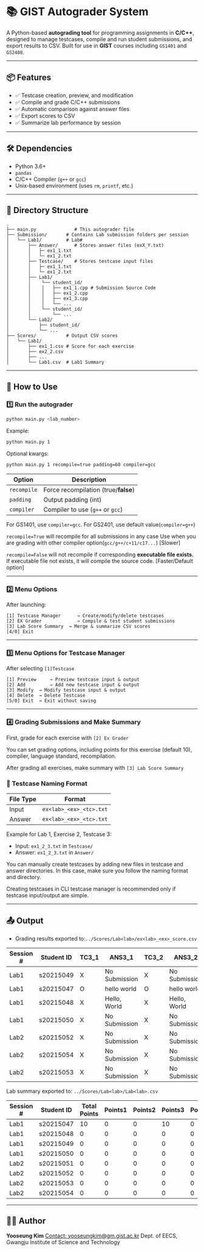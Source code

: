# 📚 GIST Autograder System

A Python-based **autograding tool** for programming assignments in **C/C++**, designed to manage testcases, compile and run student submissions, and export results to CSV.
Built for use in **GIST** courses including `GS1401` and `GS2408`.

---

## 📦 Features

- ✅ Testcase creation, preview, and modification
- ✅ Compile and grade C/C++ submissions
- ✅ Automatic comparison against answer files
- ✅ Export scores to CSV
- ✅ Summarize lab performance by session

---

## 🛠️ Dependencies

- Python 3.6+
- `pandas`
- C/C++ Compiler (`g++` or `gcc`)
- Unix-based environment (uses `rm`, `printf`, etc.)

---

## 📁 Directory Structure

```
.
├── main.py              # This autograder file
├── Submission/       # Contains Lab submission folders per session
│   └── Lab1/         # Lab#
│       ├── Answer/      # Stores answer files (exX_Y.txt) 
│       │   ├─ ex1_1.txt
│       │   └─ ex1_2.txt
│       ├── Testcase/    # Stores testcase input files
│       │   ├─ ex1_1.txt
│       │   └─ ex1_2.txt
│       ├── Lab1/
│       │    └── student_id/
│       │    │   ├── ex1_1.cpp # Submission Source Code
│       │    │   ├── ex1_2.cpp
│       │    │   ├── ex1_3.cpp
│       │    │   └── ...
│       │    └── student_id/
│       │        └── ...
│       └── Lab2/
│           ├── student_id/
│           └── ...
├── Scores/           # Output CSV scores
│   └── Lab1/
│       ├── ex1_1.csv # Score for each exercise
│       ├── ex2_2.csv
│       ├── ... 
│       └── Lab1.csv  # Lab1 Summary
```

---

## 🚀 How to Use

### 1️⃣ Run the autograder

```bash
python main.py <lab_number>
```

Example:

```bash
python main.py 1
```

Optional kwargs:

```bash
python main.py 1 recompile=true padding=60 compiler=gcc
```

| Option        | Description                                |
| ------------- | ------------------------------------------ |
| `recompile` | Force recompilation (true/**false**) |
| `padding`   | Output padding (int)                       |
| `compiler`  | Compiler to use (`g++` or `gcc`)       |

For GS1401, use `compiler=gcc`. For GS2401, use default value(`compiler=g++`)

`recompile=True` will recompile for all submissions in any case Use when you are grading with other compiler option(`gcc/g++/c+11/c17...`) [Slower]

`recompile=False` will not recompile if corresponding **executable file exists.** If executable file not exists, it will compile the source code. [Faster/Default option]

---

### 2️⃣ Menu Options

After launching:

```
[1] Testcase Manager      → Create/modify/delete testcases
[2] EX Grader             → Compile & test student submissions
[3] Lab Score Summary  → Merge & summarize CSV scores
[4/0] Exit
```

---

### 3️⃣ Menu Options for Testcase Manager

After selecting `[1]Testcase`

```
[1] Preview     → Preview testcase input & output
[2] Add         → Add new testcase input & output
[3] Modify	→ Modify testcase input & output
[4] Delete	→ Delete Testcase 
[5/0] Exit	→ Exit without saving
```

---

### 4️⃣ Grading Submissions and Make Summary

First, grade for each exercise with `[2] Ex Grader`

You can set grading options, including points for this exercise (default 10), complier, language standard, recompilation.

After grading all exercises, make summary with `[3] Lab Score Summary`

### 🧪 Testcase Naming Format

| File Type | Format                    |
| --------- | ------------------------- |
| Input     | `ex<lab>_<ex>_<tc>.txt` |
| Answer    | `ex<lab>_<ex>_<tc>.txt` |

Example for Lab 1, Exercise 2, Testcase 3:

- Input: `ex1_2_3.txt` in `Testcase/`
- Answer: `ex1_2_3.txt` in `Answer/`

You can manually create testcases by adding new files in testcase and answer directories. In this case, make sure you follow the naming format and directory.

Creating testcases in CLI testcase manager is recommended only if testcase input/output are simple. 

---

## 📤 Output

- Grading results exported to:`../Scores/Lab<lab>/ex<lab>_<ex>_score.csv`

| Session # | Student ID | TC3_1 | ANS3_1        | TC3_2 | ANS3_2        | TC3_3 | ANS3_3        | TC3_4 | ANS3_4        | Points3 |
| --------- | ---------- | ----- | ------------- | ----- | ------------- | ----- | ------------- | ----- | ------------- | ------- |
| Lab1      | s20215049  | X     | No Submission | X     | No Submission | X     | No Submission | X     | No Submission | 0       |
| Lab1      | s20215047  | O     | hello world   | O     | hello world   | O     | hello world   | O     | hello world   | 10      |
| Lab1      | s20215048  | X     | Hello, World  | X     | Hello, World  | X     | Hello, World  | X     | Hello, World  | 0       |
| Lab1      | s20215050  | X     | No Submission | X     | No Submission | X     | No Submission | X     | No Submission | 0       |
| Lab2      | s20215052  | X     | No Submission | X     | No Submission | X     | No Submission | X     | No Submission | 0       |
| Lab2      | s20215054  | X     | No Submission | X     | No Submission | X     | No Submission | X     | No Submission | 0       |
| Lab2      | s20215053  | X     | No Submission | X     | No Submission | X     | No Submission | X     | No Submission | 0       |

Lab summary exported to: `../Scores/Lab<lab>/Lab<lab>.csv`

| Session # | Student ID | Total Points | Points1 | Points2 | Points3 | Points4 |
| --------- | ---------- | ------------ | ------- | ------- | ------- | ------- |
| Lab1      | s20215047  | 10           | 0       | 0       | 10      | 0       |
| Lab1      | s20215048  | 0            | 0       | 0       | 0       | 0       |
| Lab1      | s20215049  | 0            | 0       | 0       | 0       | 0       |
| Lab1      | s20215050  | 0            | 0       | 0       | 0       | 0       |
| Lab2      | s20215051  | 0            | 0       | 0       | 0       | 0       |
| Lab2      | s20215052  | 0            | 0       | 0       | 0       | 0       |
| Lab2      | s20215053  | 0            | 0       | 0       | 0       | 0       |
| Lab2      | s20215054  | 0            | 0       | 0       | 0       | 0       |

---

## 🧑‍💻 Author

**Yooseung Kim**
[Contact: yooseungkim@gm.gist.ac.kr](mailto:yooseungkim@gm.gist.ac.kr)
Dept. of EECS, Gwangju Institute of Science and Technology
